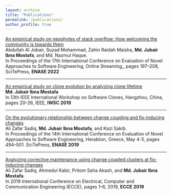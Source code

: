 ```yaml
---
layout: archive
title: "Publications"
permalink: /publications/
author_profile: true
---
```


[An empirical study on neophytes of stack overflow: How welcoming the community is towards them](https://doi.org/10.5220/0011081100003176) <br>
Abdullah Al Jobair, Suzad Mohammad, Zahin Raidah Maisha, **Md. Jubair Ibna Mostafa**, and Md. Nazmul
Haque.<br>
In Proceedings of the 17th International Conference on Evaluation of Novel Approaches to Software Engineering, Online Streaming,, pages 197–208, SciTePress,  **ENASE 2022** <br>
<!-- <a href="mailto:{{ author.email }}"><i class="fas fa-fw fa-envelope" aria-hidden="true"></i></a> -->
<a href="https://www.researchgate.net/profile/Md-Jubair-Mostafa" target="_blank"><i class="fa fa-link"></i></a>
<!-- <a href="#" target="_blank"><i class="fa fa-slideshare"></i></a> -->
<a href="https://github.com/jubair0614" target="_blank"><i class="fab fa-github"></i></a>

---

[An empirical study on clone evolution by analyzing clone lifetime](https://ieeexplore.ieee.org/document/8665850) <br>
**Md. Jubair Ibna Mostafa**<br>
In 13th IEEE International Workshop on Software Clones, Hangzhou, China, pages 20–26, IEEE,  **IWSC 2019** <br>
<a href="https://www.researchgate.net/publication/331756448_An_Empirical_Study_on_Clone_Evolution_by_Analyzing_Clone_Lifetime" target="_blank"><i class="fa fa-link"></i></a>

---

[On the evolutionary relationship between change coupling and fix-inducing changes](https://dl.acm.org/doi/10.5220/0007758804940501) <br>
Ali Zafar Sadiq, **Md. Jubair Ibna Mostafa**, and Kazi Sakib.<br>
In Proceedings of the 14th International Conference on Evaluation of Novel Approaches to Software Engineering, Heraklion, Greece, May 4-5, pages 494–501. SciTePress, **ENASE 2019** <br>
<a href="https://www.researchgate.net/publication/333416145_On_the_Evolutionary_Relationship_between_Change_Coupling_and_Fix-Inducing_Changes" target="_blank"><i class="fa fa-link"></i></a>

---

[Analyzing corrective maintenance using change coupled clusters at fix-inducing changes](https://ieeexplore.ieee.org/document/8679503) <br>
Ali Zafar Sadiq, Ahmedul Kabir, Pritom Saha Akash, and **Md. Jubair Ibna Mostafa**.<br>
In 2019 International Conference on Electrical, Computer and Communication Engineering (ECCE), pages 1–6, 2019, **ECCE 2019** <br>
<a href="https://www.researchgate.net/publication/332584062_Analyzing_Corrective_Maintenance_using_Change_Coupled_Clusters_at_Fix-inducing_Changes" target="_blank"><i class="fa fa-link"></i></a>